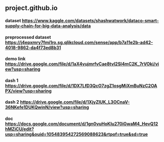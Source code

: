 ## project.github.io
#### dataset               https://www.kaggle.com/datasets/shashwatwork/dataco-smart-supply-chain-for-big-data-analysis/data
#### preprocessed dataset https://j4epxmry7fmi1ro.sg.qlikcloud.com/sense/app/b7a11e2b-ad42-4018-9862-da4f73ed8b31
#### demo link           https://drive.google.com/file/d/1aX4vujmrfvCae8tvI2Sl4mC2K_7rVOki/view?usp=sharing
#### dash 1              https://drive.google.com/file/d/1DX7LfD3QcO7zgZ1osgMiXmBuNzC2OAPX/view?usp=sharing
#### dash 2              https://drive.google.com/file/d/1XjyZlUK_L3OCnaV-36NKefe1DUKQwinN/view?usp=sharing
#### doc                 https://docs.google.com/document/d/1gn0vuHoKIu270iGwaM4_HevQ12hMZiCU/edit?usp=sharing&ouid=105483954272569088623&rtpof=true&sd=true
